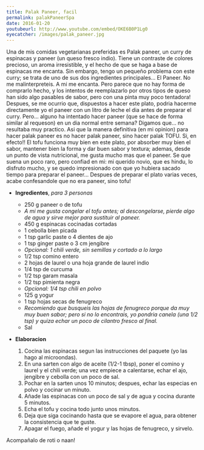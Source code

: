 ```yaml
---
title: Palak Paneer, facil
permalink: palakPaneerSpa
date: 2016-01-20
youtubeurl: http://www.youtube.com/embed/OKE6B0P1Lg0
eyecatcher: /images/palak_paneer.jpg
---
```


Una de mis comidas vegetarianas preferidas es Palak paneer, un curry de espinacas y paneer (un queso fresco indio). Tiene un contraste de colores precioso, un aroma irresistible, y el hecho de que se haga a base de espinacas me encanta. Sin embargo, tengo un pequeño problema con este curry; se trata de uno de sus dos ingredientes principales...
El Paneer. 
No me malinterpreteis. A mi me encanta. Pero parece que no hay forma de comprarlo hecho, y los intentos de reemplazarlo por otros tipos de queso han sido algo pasables de sabor, pero con una pinta muy poco tentadora! 
Despues, se me ocurrio que, dispuestos a hacer este plato, podria hacerme directamente yo el paneer con un litro de leche el dia antes de preparar el curry. Pero... alguno ha intentado hacer paneer (que se hace de forma similar al requeson) en un dia normal entre semana?
Digamos que... no resultaba muy practico.
Asi que la manera definitiva (en mi opinion) para hacer palak paneer es no hacer palak paneer, sino hacer palak TOFU. Si, en efecto!! El tofu funciona muy bien en este plato, por absorber muy bien el sabor, mantener bien la forma y dar buen sabor y textura; ademas, desde un punto de vista nutricional, me gusta mucho mas que el paneer. 
Se que suena un poco raro, pero confiad en mi: mi querido novio, que es hindu, lo disfruto mucho, y se quedo impresionado con que yo hubiera sacado tiempo para preparar el paneer... 
Despues de preparar el plato varias veces, acabe confesandole que no era paneer, sino tofu!



* **Ingredientes**, _para 3 personas_
  * 250 g paneer o de tofu
   * _A mi me gusta congelar el tofu antes; al descongelarse, pierde algo de agua y sirve mejor para sustituir al paneer._
  * 450 g espinacas cocinadas cortadas
  * 1 cebolla bien picada
  * 1 tsp garlic paste o 4 dientes de ajo
  * 1 tsp ginger paste o 3 cm jengibre
  * _Opcional: 1 chili verde, sin semillas y cortado a lo largo_
  * 1/2 tsp comino entero
  * 2 hojas de laurel o una hoja grande de laurel indio 
  * 1/4 tsp de curcuma
  * 1/2 tsp garam masala
  * 1/2 tsp pimienta negra
  * _Opcional: 1/4 tsp chili en polvo_
  * 125 g yogur
  * 1 tsp hojas secas de fenugreco
   * _Recomiendo que busqueis las hojas de fenugreco porque da muy muy buen sabor; pero si no lo encontrais, yo pondria canela (una 1/2 tsp) y quiza echar un poco de cilantro fresco al final._
  * Sal

* **Elaboracion**
  1. Cocina las espinacas segun las instrucciones del paquete (yo las hago al microondas).
  2. En una sarten con algo de aceite (1/2-1 tbsp), poner el comino y laurel y el chili verde; una vez empiece a calentarse, echar el ajo, jengibre y cebolla con un poco de sal. 
  3. Pochar en la sarten unos 10 minutos; despues, echar las especias en polvo y cocinar un minuto. 
  4. Añade las espinacas con un poco de sal y de agua y cocina durante 5 minutos. 
  5. Echa el tofu y cocina todo junto unos minutos. 
  6. Deja que siga cocinando hasta que se evapore el agua, para obtener la consistencia que te guste. 
  7. Apagar el fuego, añade el yogur y las hojas de fenugreco, y sirvelo. 


Acompañalo de roti o naan!
